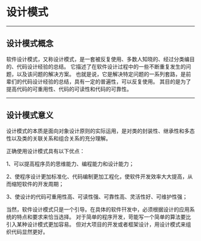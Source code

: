 # 设计模式

---

## 设计模式概念
软件设计模式，又称设计模式，是一套被反复使用、多数人知晓的、经过分类编目的、代码设计经验的总结。
它描述了在软件设计过程中的一些不断重复发生的问题，以及该问题的解决方案。
也就是说，它是解决特定问题的一系列套路，是前辈们的代码设计经验的总结，具有一定的普遍性，可以反复使用。
其目的是为了提高代码的可重用性、代码的可读性和代码的可靠性。

---

## 设计模式意义
设计模式的本质是面向对象设计原则的实际运用，是对类的封装性、继承性和多态性以及类的关联关系和组合关系的充分理解。

正确使用设计模式具有以下优点：

1、可以提高程序员的思维能力、编程能力和设计能力；

2、使程序设计更加标准化、代码编制更加工程化，使软件开发效率大大提高，从而缩短软件的开发周期；

3、使设计的代码可重用性高、可读性强、可靠性高、灵活性好、可维护性强；

当然，软件设计模式只是一个引导。在具体的软件幵发中，必须根据设计的应用系统的特点和要求来恰当选择。
对于简单的程序开发，苛能写一个简单的算法要比引入某种设计模式更加容易。
但对大项目的开发或者框架设计，用设计模式来组织代码显然更好。